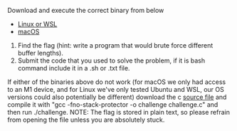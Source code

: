 Download and execute the correct binary from below
- [Linux or WSL](https://github.com/Christopher-Tan/CyberFinalProject/raw/main/code/challenge-Linux)
- [macOS](https://github.com/Christopher-Tan/CyberFinalProject/raw/main/code/challenge-macOS)

1. Find the flag (hint: write a program that would brute force different buffer lengths).
2. Submit the code that you used to solve the problem, if it is bash command include it in a .sh or .txt file.

If either of the binaries above do not work (for macOS we only had access to an M1 device, and for Linux we've only tested Ubuntu and WSL, our OS versions could also potentially be different) download the c [source file](https://github.com/Christopher-Tan/CyberFinalProject/raw/main/code/challenge.c) and compile it with "gcc -fno-stack-protector -o challenge challenge.c" and then run ./challenge. NOTE: The flag is stored in plain text, so please refrain from opening the file unless you are absolutely stuck.
